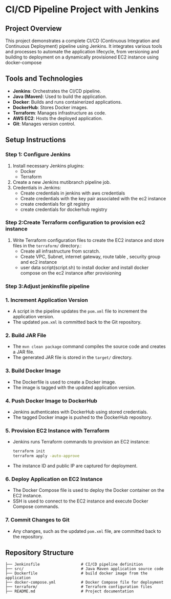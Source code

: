 # CI/CD Pipeline Project with Jenkins

## Project Overview
This project demonstrates a complete CI/CD (Continuous Integration and Continuous Deployment) pipeline using Jenkins. It integrates various tools and processes to automate the application lifecycle, from versioning and building to deployment on a dynamically provisioned EC2 instance using docker-compose

## Tools and Technologies
- **Jenkins**: Orchestrates the CI/CD pipeline.
- **Java (Maven)**: Used to build the application.
- **Docker**: Builds and runs containerized applications.
- **DockerHub**: Stores Docker images.
- **Terraform**: Manages infrastructure as code.
- **AWS EC2**: Hosts the deployed application.
- **Git**: Manages version control.

## Setup Instructions

### Step 1: Configure Jenkins
1. Install necessary Jenkins plugins:
   - Docker 
   - Terraform
2. Create a new Jenkins mutibranch pipeline job.
3. Credentials in Jenkins:
   - Create credentials in jenkins with aws credentials
   - Create credentials with the key pair associated with the ec2 instance
   - create credentials for git registry
   - create credentials for dockerhub registry
     


### Step 2:Create Terraform configuration to provision ec2 instance

1. Write Terraform configuration files to create the EC2 instance and store files in the `terraform/` directory.:
   - Create all infrastructure from scratch.
   - Create VPC, Subnet, internet gateway, route table , security group and ec2 instance
   - user data script(script.sh) to install docker and install docker compose on the ec2 instance after provisioning

### Step 3:Adjust jenkinsfile pipeline 

### 1. Increment Application Version
- A script in the pipeline updates the `pom.xml` file to increment the application version.
- The updated `pom.xml` is committed back to the Git repository.

### 2. Build JAR File
- The `mvn clean package` command compiles the source code and creates a JAR file.
- The generated JAR file is stored in the `target/` directory.

### 3. Build Docker Image
- The Dockerfile is used to create a Docker image.
- The image is tagged with the updated application version.

### 4. Push Docker Image to DockerHub
- Jenkins authenticates with DockerHub using stored credentials.
- The tagged Docker image is pushed to the DockerHub repository.

### 5. Provision EC2 Instance with Terraform
- Jenkins runs Terraform commands to provision an EC2 instance:
   ```bash
   terraform init
   terraform apply -auto-approve
   ```
- The instance ID and public IP are captured for deployment.

### 6. Deploy Application on EC2 Instance
- The Docker Compose file is used to deploy the Docker container on the EC2 instance.
- SSH is used to connect to the EC2 instance and execute Docker Compose commands.

### 7. Commit Changes to Git
- Any changes, such as the updated `pom.xml` file, are committed back to the repository.

## Repository Structure
```
├── Jenkinsfile                  # CI/CD pipeline definition
├── src/                         # Java Maven application source code
├── Dockerfile                   # build docker image from the application
├── docker-compose.yml           # Docker Compose file for deployment
├── terraform/                   # Terraform configuration files
├── README.md                    # Project documentation
```





